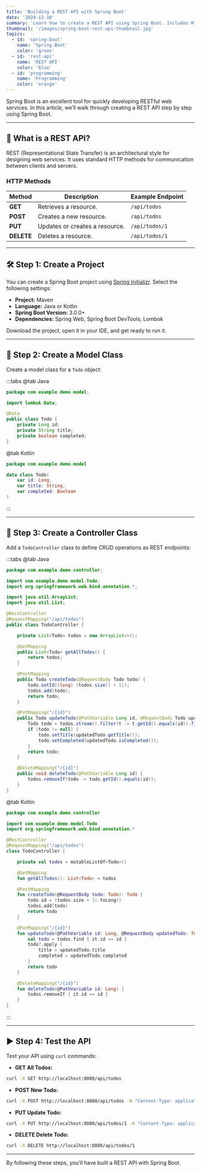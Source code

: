 ```yaml
---
title: 'Building a REST API with Spring Boot'
date: '2024-12-10'
summary: 'Learn how to create a REST API using Spring Boot. Includes HTTP methods, JSON handling, Lombok integration, and curl for testing.'
thumbnail: '/images/spring-boot-rest-api-thumbnail.jpg'
topics:
  - id: 'spring-boot'
    name: 'Spring Boot'
    color: 'green'
  - id: 'rest-api'
    name: 'REST API'
    color: 'blue'
  - id: 'programming'
    name: 'Programming'
    color: 'orange'
---
```


Spring Boot is an excellent tool for quickly developing RESTful web services. In this article, we’ll walk through creating a REST API step by step using Spring Boot.

---

## 🌟 What is a REST API?

REST (Representational State Transfer) is an architectural style for designing web services. It uses standard HTTP methods for communication between clients and servers.

### **HTTP Methods**

| **Method** | **Description**                | **Example Endpoint** |
| ---------- | ------------------------------ | -------------------- |
| **GET**    | Retrieves a resource.          | `/api/todos`         |
| **POST**   | Creates a new resource.        | `/api/todos`         |
| **PUT**    | Updates or creates a resource. | `/api/todos/1`       |
| **DELETE** | Deletes a resource.            | `/api/todos/1`       |

---

## 🛠️ Step 1: Create a Project

You can create a Spring Boot project using [Spring Initializr](https://start.spring.io/). Select the following settings:

- **Project:** Maven
- **Language:** Java or Kotlin
- **Spring Boot Version:** 3.0.0+
- **Dependencies:** Spring Web, Spring Boot DevTools, Lombok

Download the project, open it in your IDE, and get ready to run it.

---

## 📖 Step 2: Create a Model Class

Create a model class for a `Todo` object:

:::tabs
@tab Java

```java
package com.example.demo.model;

import lombok.Data;

@Data
public class Todo {
    private Long id;
    private String title;
    private boolean completed;
}
```

@tab Kotlin

```kotlin
package com.example.demo.model

data class Todo(
    var id: Long,
    var title: String,
    var completed: Boolean
)
```

:::

---

## 📘 Step 3: Create a Controller Class

Add a `TodoController` class to define CRUD operations as REST endpoints:

:::tabs
@tab Java

```java
package com.example.demo.controller;

import com.example.demo.model.Todo;
import org.springframework.web.bind.annotation.*;

import java.util.ArrayList;
import java.util.List;

@RestController
@RequestMapping("/api/todos")
public class TodoController {

    private List<Todo> todos = new ArrayList<>();

    @GetMapping
    public List<Todo> getAllTodos() {
        return todos;
    }

    @PostMapping
    public Todo createTodo(@RequestBody Todo todo) {
        todo.setId((long) (todos.size() + 1));
        todos.add(todo);
        return todo;
    }

    @PutMapping("/{id}")
    public Todo updateTodo(@PathVariable Long id, @RequestBody Todo updatedTodo) {
        Todo todo = todos.stream().filter(t -> t.getId().equals(id)).findFirst().orElse(null);
        if (todo != null) {
            todo.setTitle(updatedTodo.getTitle());
            todo.setCompleted(updatedTodo.isCompleted());
        }
        return todo;
    }

    @DeleteMapping("/{id}")
    public void deleteTodo(@PathVariable Long id) {
        todos.removeIf(todo -> todo.getId().equals(id));
    }
}
```

@tab Kotlin

```kotlin
package com.example.demo.controller

import com.example.demo.model.Todo
import org.springframework.web.bind.annotation.*

@RestController
@RequestMapping("/api/todos")
class TodoController {

    private val todos = mutableListOf<Todo>()

    @GetMapping
    fun getAllTodos(): List<Todo> = todos

    @PostMapping
    fun createTodo(@RequestBody todo: Todo): Todo {
        todo.id = (todos.size + 1).toLong()
        todos.add(todo)
        return todo
    }

    @PutMapping("/{id}")
    fun updateTodo(@PathVariable id: Long, @RequestBody updatedTodo: Todo): Todo? {
        val todo = todos.find { it.id == id }
        todo?.apply {
            title = updatedTodo.title
            completed = updatedTodo.completed
        }
        return todo
    }

    @DeleteMapping("/{id}")
    fun deleteTodo(@PathVariable id: Long) {
        todos.removeIf { it.id == id }
    }
}
```

:::

---

## ▶️ Step 4: Test the API

Test your API using `curl` commands:

- **GET All Todos:**

```bash
curl -X GET http://localhost:8080/api/todos
```

- **POST New Todo:**

```bash
curl -X POST http://localhost:8080/api/todos -H "Content-Type: application/json" -d '{"title": "New Todo", "completed": false}'
```

- **PUT Update Todo:**

```bash
curl -X PUT http://localhost:8080/api/todos/1 -H "Content-Type: application/json" -d '{"title": "Updated Todo", "completed": true}'
```

- **DELETE Delete Todo:**

```bash
curl -X DELETE http://localhost:8080/api/todos/1
```

---

By following these steps, you’ll have built a REST API with Spring Boot.
